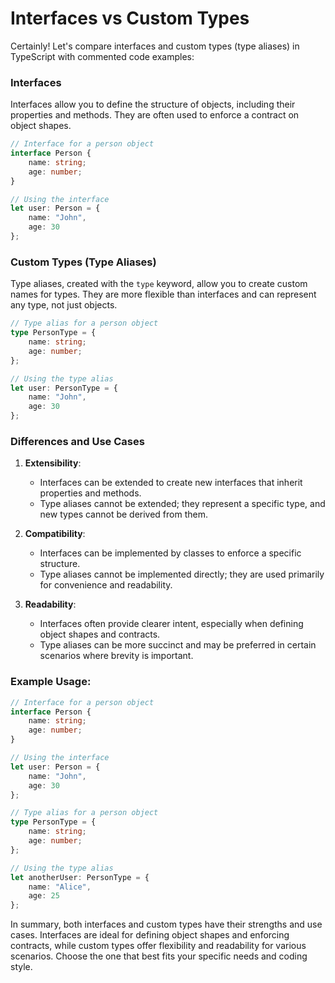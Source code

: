 # Interfaces vs Custom Types

Certainly! Let's compare interfaces and custom types (type aliases) in TypeScript with commented code examples:

### Interfaces

Interfaces allow you to define the structure of objects, including their properties and methods. They are often used to enforce a contract on object shapes.

```typescript
// Interface for a person object
interface Person {
    name: string;
    age: number;
}

// Using the interface
let user: Person = {
    name: "John",
    age: 30
};
```

### Custom Types (Type Aliases)

Type aliases, created with the `type` keyword, allow you to create custom names for types. They are more flexible than interfaces and can represent any type, not just objects.

```typescript
// Type alias for a person object
type PersonType = {
    name: string;
    age: number;
};

// Using the type alias
let user: PersonType = {
    name: "John",
    age: 30
};
```

### Differences and Use Cases

1. **Extensibility**:
   - Interfaces can be extended to create new interfaces that inherit properties and methods.
   - Type aliases cannot be extended; they represent a specific type, and new types cannot be derived from them.

2. **Compatibility**:
   - Interfaces can be implemented by classes to enforce a specific structure.
   - Type aliases cannot be implemented directly; they are used primarily for convenience and readability.

3. **Readability**:
   - Interfaces often provide clearer intent, especially when defining object shapes and contracts.
   - Type aliases can be more succinct and may be preferred in certain scenarios where brevity is important.

### Example Usage:

```typescript
// Interface for a person object
interface Person {
    name: string;
    age: number;
}

// Using the interface
let user: Person = {
    name: "John",
    age: 30
};

// Type alias for a person object
type PersonType = {
    name: string;
    age: number;
};

// Using the type alias
let anotherUser: PersonType = {
    name: "Alice",
    age: 25
};
```

In summary, both interfaces and custom types have their strengths and use cases. Interfaces are ideal for defining object shapes and enforcing contracts, while custom types offer flexibility and readability for various scenarios. Choose the one that best fits your specific needs and coding style.